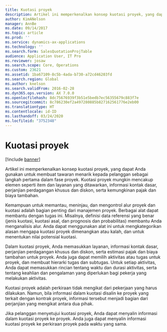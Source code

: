 ```yaml
---
title: Kuotasi proyek
description: Artikel ini memperkenalkan konsep kuotasi proyek, yang dapat Anda gunakan untuk membuat tawaran menarik kepada pelanggan sebagai langkah pertama dalam fase proyek. Kuotasi proyek mungkin mencakup elemen seperti item dan layanan yang ditawarkan, informasi kontak dasar, perjanjian perdagangan khusus dan diskon, serta kemungkinan pajak dan biaya tambahan.
author: KimANelson
manager: AnnBe
ms.date: 09/14/2017
ms.topic: article
ms.prod: ''
ms.service: dynamics-ax-applications
ms.technology: ''
ms.search.form: SalesQuotationProjTable
audience: Application User, IT Pro
ms.reviewer: josaw
ms.search.scope: Core, Operations
ms.custom: 23621
ms.assetid: 1ba67109-8c5b-4ada-b730-a72cd46203fd
ms.search.region: Global
ms.author: knelson
ms.search.validFrom: 2016-02-28
ms.dyn365.ops.version: AX 7.0.0
ms.openlocfilehash: 8dc75676939f3b51e5bedb7ec56355679c883f7e
ms.sourcegitcommit: 8c786230ef2a497280885b827162561776e2eb00
ms.translationtype: HT
ms.contentlocale: id-ID
ms.lasthandoff: 03/24/2020
ms.locfileid: "3752348"
---
```

# <a name="project-quotations"></a>Kuotasi proyek

[!include [banner](../includes/banner.md)]

Artikel ini memperkenalkan konsep kuotasi proyek, yang dapat Anda gunakan untuk membuat tawaran menarik kepada pelanggan sebagai langkah pertama dalam fase proyek. Kuotasi proyek mungkin mencakup elemen seperti item dan layanan yang ditawarkan, informasi kontak dasar, perjanjian perdagangan khusus dan diskon, serta kemungkinan pajak dan biaya tambahan. 

Kemampuan untuk memantau, meninjau, dan mengontrol alur proyek dan kuotasi adalah bagian penting dari manajemen proyek. Berbagai alat dapat membantu dengan tugas ini. Misalnya, definisi data referensi yang benar (jenis kuotasi, kuotasi asal, dan prognosis dan probabilitas) membantu Anda menganalisis alur. Anda dapat menggunakan alat ini untuk mengkategorikan alasan mengapa kuotasi proyek dimenangkan atau kalah, dan untuk menentukan nilai potensial kuotasi. 

Dalam kuotasi proyek, Anda memasukkan layanan, informasi kontak dasar, perjanjian perdagangan khusus dan diskon, serta estimasi pajak dan biaya tambahan untuk proyek. Anda juga dapat memilih aktivitas atau tugas untuk proyek, dan membuat hierarki tugas dan subtugas. Untuk setiap aktivitas, Anda dapat memasukkan rincian tentang waktu dan durasi aktivitas, serta tentang keahlian dan pengalaman yang diperlukan bagi pekerja yang melakukan aktivitas. 

Kuotasi proyek adalah perkiraan tidak mengikat dari pekerjaan yang harus dilakukan. Namun, bila informasi dalam kuotasi disalin ke proyek yang terkait dengan kontrak proyek, informasi tersebut menjadi bagian dari perjanjian yang mengikat antara dua pihak. 

Jika pelanggan menyetujui kuotasi proyek, Anda dapat menyalin informasi dalam kuotasi proyek ke proyek. Anda juga dapat menyalin informasi kuotasi proyek ke perkiraan proyek pada waktu yang sama.



